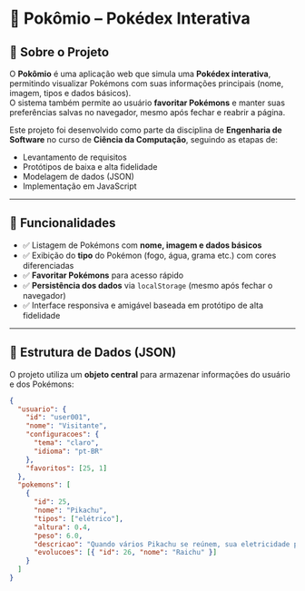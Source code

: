 # 📌 Pokômio – Pokédex Interativa

## 📖 Sobre o Projeto
O **Pokômio** é uma aplicação web que simula uma **Pokédex interativa**, permitindo visualizar Pokémons com suas informações principais (nome, imagem, tipos e dados básicos).  
O sistema também permite ao usuário **favoritar Pokémons** e manter suas preferências salvas no navegador, mesmo após fechar e reabrir a página.

Este projeto foi desenvolvido como parte da disciplina de **Engenharia de Software** no curso de **Ciência da Computação**, seguindo as etapas de:
- Levantamento de requisitos
- Protótipos de baixa e alta fidelidade
- Modelagem de dados (JSON)
- Implementação em JavaScript

---

## 🚀 Funcionalidades
- ✅ Listagem de Pokémons com **nome, imagem e dados básicos**  
- ✅ Exibição do **tipo** do Pokémon (fogo, água, grama etc.) com cores diferenciadas  
- ✅ **Favoritar Pokémons** para acesso rápido  
- ✅ **Persistência dos dados** via `localStorage` (mesmo após fechar o navegador)  
- ✅ Interface responsiva e amigável baseada em protótipo de alta fidelidade  

---

## 📂 Estrutura de Dados (JSON)
O projeto utiliza um **objeto central** para armazenar informações do usuário e dos Pokémons:

```json
{
  "usuario": {
    "id": "user001",
    "nome": "Visitante",
    "configuracoes": {
      "tema": "claro",
      "idioma": "pt-BR"
    },
    "favoritos": [25, 1]
  },
  "pokemons": [
    {
      "id": 25,
      "nome": "Pikachu",
      "tipos": ["elétrico"],
      "altura": 0.4,
      "peso": 6.0,
      "descricao": "Quando vários Pikachu se reúnem, sua eletricidade pode causar tempestades.",
      "evolucoes": [{ "id": 26, "nome": "Raichu" }]
    }
  ]
}